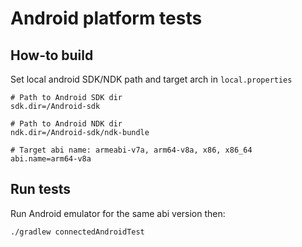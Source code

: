 # Android platform tests

## How-to build

Set local android SDK/NDK path and target arch in `local.properties`

```properties
# Path to Android SDK dir
sdk.dir=/Android-sdk

# Path to Android NDK dir
ndk.dir=/Android-sdk/ndk-bundle

# Target abi name: armeabi-v7a, arm64-v8a, x86, x86_64
abi.name=arm64-v8a
```

## Run tests

Run Android emulator for the same abi version then:

```bash
./gradlew connectedAndroidTest
```
